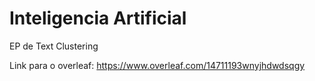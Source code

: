 # Inteligencia Artificial
EP de Text Clustering

Link para o overleaf:
https://www.overleaf.com/14711193wnyjhdwdsqgy
